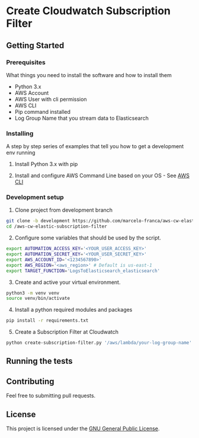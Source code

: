 # Create Cloudwatch Subscription Filter


## Getting Started


### Prerequisites

What things you need to install the software and how to install them

- Python 3.x
- AWS Account
- AWS User with cli permission
- AWS CLI
- Pip command installed
- Log Group Name that you stream data to Elasticsearch

### Installing

A step by step series of examples that tell you how to get a development env running

1. Install Python 3.x with pip

2. Install and configure AWS Command Line based on your OS - See [AWS CLI](https://docs.aws.amazon.com/cli/latest/userguide/install-cliv2.html)

### Development setup

1. Clone project from development branch
```bash
git clone -b development https://github.com/marcelo-franca/aws-cw-elastic-subscription-filter.git
cd /aws-cw-elastic-subscription-filter
```
   
2. Configure some variables that should be used by the script.
```bash
export AUTOMATION_ACCESS_KEY='<YOUR_USER_ACCESS_KEY>'
export AUTOMATION_SECRET_KEY='<YOUR_USER_SECRET_KEY>'
export AWS_ACCOUNT_ID='<1234567890>'
export AWS_REGION='<aws_region>' # Default is us-east-1
export TARGET_FUNCTION='LogsToElasticsearch_elasticsearch'
```

3. Create and active your virtual environment.

```bash
python3 -m venv venv
source venv/bin/activate
```

4. Install a python required modules and packages

```bash
pip install -r requirements.txt
```

5. Create a Subscription Filter at Cloudwatch
```bash
python create-subscription-filter.py '/aws/lambda/your-log-group-name'
```
## Running the tests

## Contributing

Feel free to submitting pull requests.

## License

This project is licensed under the [GNU General Public License](https://opensource.org/licenses/GPL-3.0).
